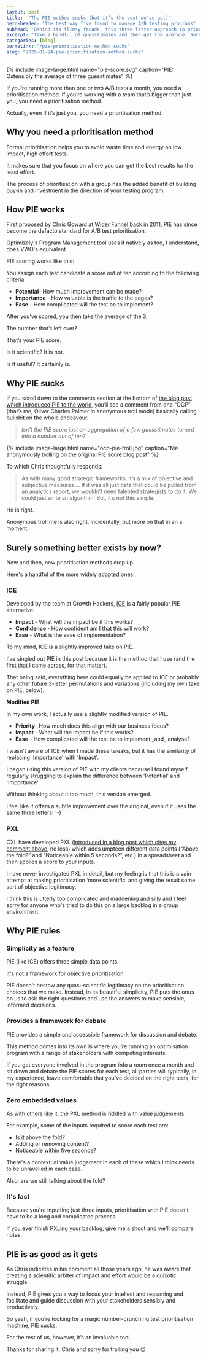 ```yaml
---
layout: post
title:  "The PIE method sucks (but it’s the best we've got)"
hero-header: "The best way I’ve found to manage A/B testing programs"
subhead: "Behind its flimsy facade, this three-letter approach to prioritising a backlog of A/B tests hides an elegant and effective framework for communication, collaboration and consensus-building."
excerpt: "Take a handful of guesstimates and then get the average. Surely there's a better way to prioritise your A/B testing program? I used to think that there was too."
categories: [blog]
permalink: "/pie-prioritisation-method-sucks"
slug: "2020-01-24-pie-prioritisation-method-sucks"
---
```


{% include image-large.html name="pie-score.svg" caption="PIE: Ostensibly the average of three guesstimates" %}

If you’re running more than one or two A/B tests a month, you need a prioritisation method. If you’re working with a team that’s bigger than just you, you need a prioritisation method.

Actually, even if it’s just you, you need a prioritisation method.

## Why you need a prioritisation method

Formal prioritisation helps you to avoid waste time and energy on low impact, high effort tests.

It makes sure that you focus on where you can get the best results for the least effort.

The process of prioritisation with a group has the added benefit of building buy-in and investment in the direction of your testing program.

## How PIE  works

First [proposed by Chris Goward at Wider Funnel back in 2011](https://www.widerfunnel.com/how-to-prioritize-conversion-rate-optimization-tests-using-pie/), PIE has since become the defacto standard for A/B test prioritisation. 

Optimizely&#39;s Program Management tool uses it natively as too, I understand, does VWO&#39;s equivalent.

PIE scoring works like this:

You assign each test candidate a score out of ten according to the following criteria:

<ul class="list">
<li><strong>Potential</strong>- How much improvement can be made?</li>
<li><strong>Importance</strong> - How valuable is the traffic to the pages?</li>
<li><strong>Ease</strong> - How complicated will the test be to implement?</li>
</ul>

After you’ve scored, you then take the average of the 3.

The number that’s left over? 

That’s your PIE score.

Is it scientific? It is not.

Is it useful? It certainly is.

## Why PIE sucks

If you scroll down to the comments section at the bottom of [the blog post which introduced PIE to the world](https://www.widerfunnel.com/how-to-prioritize-conversion-rate-optimization-tests-using-pie/), you’ll see a comment from one “OCP” (that’s me, Oliver Charles Palmer in anonymous troll mode) basically calling bullshit on the whole endeavour.

> _Isn’t the PIE score just an aggregation of a few guesstimates turned into a number out of ten?_


{% include image-large.html name="ocp-pie-troll.jpg" caption="Me anonymously trolling on the original PIE score blog post" %}

To which Chris thoughtfully responds:

>  As with many good strategic frameworks, it’s a mix of objective and subjective measures ... If it was all just data that could be pulled from an analytics report, we wouldn’t need talented strategists to do it. We could just write an algorithm! But, it’s not this simple.

He is right.

Anonymous troll me is also right, incidentally, but more on that in an a moment.

## Surely something better exists by now?

Now and then, new prioritisation methods crop up.

Here's a handful of the more widely adopted ones:

### ICE

Developed by the team at Growth Hackers, [ICE](https://blog.growthhackers.com/the-practical-advantage-of-the-ice-score-as-a-test-prioritization-framework-cdd5f0808d64) is a fairly popular PIE alternative:

<ul class="list">
<li><strong> Impact </strong>- What will the impact be if this works?
</li>
<li><strong> Confidence </strong> - How confident am I that this will work? </li>
<li><strong>Ease</strong> - What is the ease of implementation?
</li>
</ul>

To my mind, ICE is a slightly improved take on PIE. 

I've singled out PIE in this post because it is the method that I use (and the first that I came across, for that matter). 

That being said, everything here could equally be applied to ICE or probably any other future 3-letter permutations and variations (including my own take on PIE, below).

**Modified PIE**

In my own work, I actually use a slightly modified version of PIE.

<ul class="list">
<li><strong>Priority</strong>- How much does this align with our business focus?</li>
<li><strong>Impact</strong> - What will the impact be if this works?</li>
<li><strong>Ease</strong> - How complicated will the test be to implement _and_ analyse?
</li>
</ul>

I wasn't aware of ICE when I made these tweaks, but it has the similarity of replacing 'Importance' with 'Impact'.

I began using this version of PIE with my clients because I found myself regularly struggling to explain the difference between &#39;Potential&#39; and &#39;Importance&#39;. 

Without thinking about it too much, this version emerged.

I feel like it offers a subtle improvement over the original, even if it uses the same three letters! :-)

### PXL

CXL have developed PXL ([introduced in a blog post which cites my comment above](https://cxl.com/blog/better-way-prioritize-ab-tests/), no less) which adds umpteen different data points (“Above the fold?” and “Noticeable within 5 seconds?”, etc.) in a spreadsheet and then applies a score to your inputs.

I have never investigated PXL in detail, but my feeling is that this is a vain attempt at making prioritisation ‘more scientific’ and giving the result some sort of objective legitimacy.

I think this is utterly too complicated and maddening and silly and I feel sorry for anyone who&#39;s tried to do this on a large backlog in a group environment.

## Why PIE rules

### Simplicity as a feature

PIE (like ICE) offers three simple data points.

It&#39;s not a framework for objective prioritisation.

PIE doesn&#39;t bestow any quasi-scientific legitimacy on the prioritisation choices that we make. Instead, in its beautiful simplicity, PIE puts the onus on us to ask the right questions and use the answers to make sensible, informed decisions.

### Provides a framework for debate

PIE provides a simple and accessible framework for discussion and debate.

This method comes into its own is where you’re running an optimisation program with a range of  stakeholders with competing interests.

If you get everyone involved in the program info a  room once a month and sit down and debate the PIE scores for each test, all parties will typically, in my experience, leave comfortable that you&#39;ve decided on the right tests, for the right reasons.

### Zero embedded values

[As with others like it](https://blog.optimizely.com/2015/05/05/how-to-prioritize-ab-testing-ideas/), the PXL method is riddled with value judgements.

For example, some of the inputs required to score each test are:

<ul class="list">
<li>Is it above the fold?</li>
<li>Adding or removing content?</li>
<li>Noticeable within five seconds?</li>
</ul>

There&#39;s a contextual value judgement in each of these which I think needs to be unravelled in each case. 

Also: are we still talking about the fold?

### It's fast

Because you're inputting just three inputs, prioritisation with PIE doesn't have to be a long and complicated process. 

If you ever finish PXLing your backlog, give me a shout and we'll compare notes.

## PIE is as good as it gets

As Chris indicates in his comment all those years ago, he was aware that creating a scientific arbiter of impact and effort would be a quixotic struggle.

Instead, PIE gives you a way to focus your intellect and reasoning and facilitate and guide discussion with your stakeholders sensibly and productively.

So yeah, if you’re looking for a magic number-crunching test prioritisation machine, PIE sucks. 

For the rest of us, however, it’s an invaluable tool.

Thanks for sharing it, Chris and sorry for trolling you 😉 
